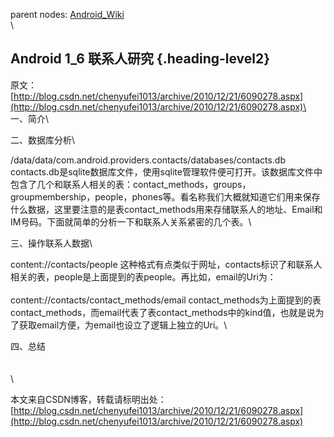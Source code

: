 parent nodes: [Android\_Wiki](Android_Wiki.html)\
\

Android 1\_6 联系人研究 {.heading-level2}
-----------------------

原文：
[http://blog.csdn.net/chenyufei1013/archive/2010/12/21/6090278.aspx](http://blog.csdn.net/chenyufei1013/archive/2010/12/21/6090278.aspx)\
 \
 一、简介\

二、数据库分析\

/data/data/com.android.providers.contacts/databases/contacts.db
contacts.db是sqlite数据库文件，使用sqlite管理软件便可打开。该数据库文件中包含了几个和联系人相关的表：contact\_methods，groups，groupmembership，people，phones等。看名称我们大概就知道它们用来保存什么数据，这里要注意的是表contact\_methods用来存储联系人的地址、Email和IM号码。下面就简单的分析一下和联系人关系紧密的几个表。\

三、操作联系人数据\

content://contacts/people
这种格式有点类似于网址，contacts标识了和联系人相关的表，people是上面提到的表people。再比如，email的Uri为：\
 \
 content://contacts/contact\_methods/email
contact\_methods为上面提到的表contact\_methods，而email代表了表contact\_methods中的kind值，也就是说为了获取email方便，为email也设立了逻辑上独立的Uri。\

四、总结\
 \
 \
 \

本文来自CSDN博客，转载请标明出处：[http://blog.csdn.net/chenyufei1013/archive/2010/12/21/6090278.aspx](http://blog.csdn.net/chenyufei1013/archive/2010/12/21/6090278.aspx)

